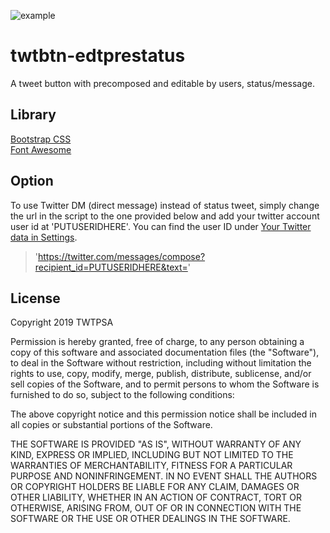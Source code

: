 ![example](https://i.postimg.cc/DzHCsW-S5/twtbtn-edtprestatus.png)

# twtbtn-edtprestatus
A tweet button with precomposed and editable by users, status/message.

## Library

[Bootstrap CSS](https://getbootstrap.com/)  
[Font Awesome](https://fontawesome.com/)

## Option

To use Twitter DM (direct message) instead of status tweet, simply change the url in the script to the one provided below and add your twitter account user id at 'PUTUSERIDHERE'.
You can find the user ID under [Your Twitter data in Settings](https://twitter.com/settings/your_twitter_data).

> 'https://twitter.com/messages/compose?recipient_id=PUTUSERIDHERE&text='

## License

Copyright 2019 TWTPSA

Permission is hereby granted, free of charge, to any person obtaining a copy of this software and associated documentation files (the "Software"), to deal in the Software without restriction, including without limitation the rights to use, copy, modify, merge, publish, distribute, sublicense, and/or sell copies of the Software, and to permit persons to whom the Software is furnished to do so, subject to the following conditions:

The above copyright notice and this permission notice shall be included in all copies or substantial portions of the Software.

THE SOFTWARE IS PROVIDED "AS IS", WITHOUT WARRANTY OF ANY KIND, EXPRESS OR IMPLIED, INCLUDING BUT NOT LIMITED TO THE WARRANTIES OF MERCHANTABILITY, FITNESS FOR A PARTICULAR PURPOSE AND NONINFRINGEMENT. IN NO EVENT SHALL THE AUTHORS OR COPYRIGHT HOLDERS BE LIABLE FOR ANY CLAIM, DAMAGES OR OTHER LIABILITY, WHETHER IN AN ACTION OF CONTRACT, TORT OR OTHERWISE, ARISING FROM, OUT OF OR IN CONNECTION WITH THE SOFTWARE OR THE USE OR OTHER DEALINGS IN THE SOFTWARE.
